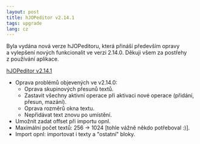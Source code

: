 ```yaml
---
layout: post
title: hJOPeditor v2.14.1
tags: upgrade
lang: cz
---
```


Byla vydána nová verze hJOPeditoru, která přináší především opravy a vylepšení
nových funkcionalit ve verzi 2.14.0. Děkuji všem za postřehy z používání aplikace.

<a class="btn" href="https://github.com/kmzbrnoI/hJOPeditor/releases/tag/v2.14.1">hJOPeditor v2.14.1</a>

* Oprava problémů objevených ve v2.14.0:
  - Oprava skupinových přesunů textů.
  - Zastavit všechny aktivní operace při aktivaci nové operace (přidání, přesun, mazání).
  - Oprava rozměrů okna textu.
  - Nepřidávat text znovu po umístění.
* Umožnit zadat offset při importu opnl.
* Maximální počet textů: 256 → 1024 [tohle vážně někdo potřeboval :)].
* Import opnl: importovat i texty a "ostatní" bloky.
